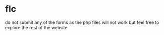 # flc
do not submit any of the forms as the php files will not work but feel free to explore the rest of the website
